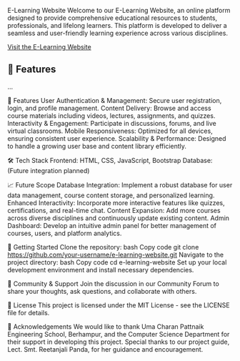 E-Learning Website
Welcome to our E-Learning Website, an online platform designed to provide comprehensive educational resources to students, professionals, and lifelong learners. This platform is developed to deliver a seamless and user-friendly learning experience across various disciplines.


[Visit the E-Learning Website](https://subhasish-sahu-git.github.io/Elearning/)

## 🌟 Features
...



🌟 Features
User Authentication & Management: Secure user registration, login, and profile management.
Content Delivery: Browse and access course materials including videos, lectures, assignments, and quizzes.
Interactivity & Engagement: Participate in discussions, forums, and live virtual classrooms.
Mobile Responsiveness: Optimized for all devices, ensuring consistent user experience.
Scalability & Performance: Designed to handle a growing user base and content library efficiently.


🛠️ Tech Stack
Frontend: HTML, CSS, JavaScript, Bootstrap
Database: (Future integration planned)


📈 Future Scope
Database Integration: Implement a robust database for user data management, course content storage, and personalized learning.
Enhanced Interactivity: Incorporate more interactive features like quizzes, certifications, and real-time chat.
Content Expansion: Add more courses across diverse disciplines and continuously update existing content.
Admin Dashboard: Develop an intuitive admin panel for better management of courses, users, and platform analytics.


🚀 Getting Started
Clone the repository:
bash
Copy code
git clone https://github.com/your-username/e-learning-website.git
Navigate to the project directory:
bash
Copy code
cd e-learning-website
Set up your local development environment and install necessary dependencies.


💬 Community & Support
Join the discussion in our Community Forum to share your thoughts, ask questions, and collaborate with others.

📄 License
This project is licensed under the MIT License - see the LICENSE file for details.

👏 Acknowledgements
We would like to thank Uma Charan Pattnaik Engineering School, Berhampur, and the Computer Science Department for their support in developing this project. Special thanks to our project guide, Lect. Smt. Reetanjali Panda, for her guidance and encouragement.
